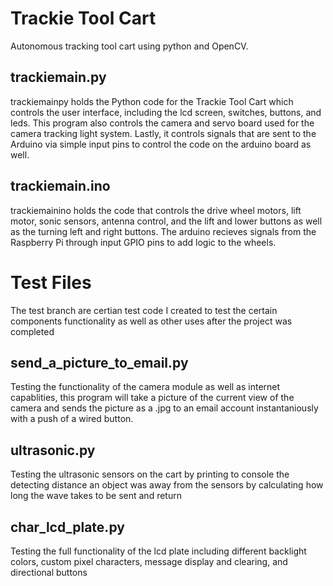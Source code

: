 # Trackie Tool Cart
Autonomous tracking tool cart using python and OpenCV.
  ## trackiemain.py
  trackiemainpy holds the Python code for the Trackie Tool Cart which controls the user interface, including the lcd screen,
switches, buttons, and leds. This program also controls the camera and servo board used for the camera tracking light system.
Lastly, it controls signals that are sent to the Arduino via simple input pins to control the code on the arduino board as well.
  ## trackiemain.ino
  trackiemainino holds the code that controls the drive wheel motors, lift motor, sonic sensors, antenna control, and the lift and
lower buttons as well as the turning left and right buttons. The arduino recieves signals from the Raspberry Pi through input 
GPIO pins to add logic to the wheels.
# Test Files
The test branch are certian test code I created to test the certain components functionality as well as other uses after the project
was completed
  ## send_a_picture_to_email.py 
  Testing the functionality of the camera module as well as internet capablities, this program will take a picture of the current
  view of the camera and sends the picture as a .jpg to an email account instantaniously with a push of a wired button.
  ## ultrasonic.py
  Testing the ultrasonic sensors on the cart by printing to console the detecting distance an object was away from the sensors by
  calculating how long the wave takes to be sent and return 
  ## char_lcd_plate.py
  Testing the full functionality of the lcd plate including different backlight colors, custom pixel characters, message display and clearing, and directional buttons

